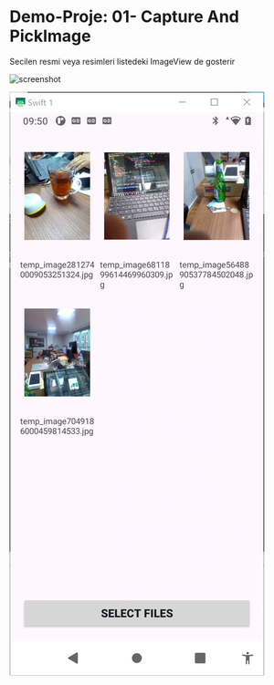 # Demo-Proje:  01- Capture And PickImage

Secilen resmi veya resimleri listedeki ImageView de gosterir


![screenshot](screenshot.jpg)



![Alt text](https://github.com/kaplanerkan/Demo-Projeler/blob/main/01-%20CaptureAndPickImageAndroid/scrcpy_UJWVOjLnwa.png?raw=true "Title")

